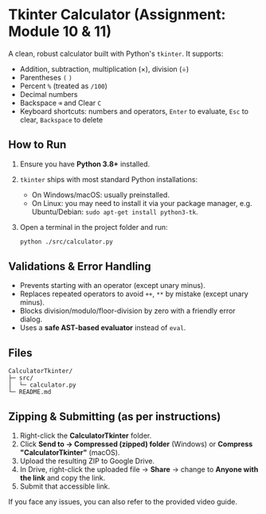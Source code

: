 
# Tkinter Calculator (Assignment: Module 10 & 11)

A clean, robust calculator built with Python's `tkinter`. It supports:

- Addition, subtraction, multiplication (×), division (÷)
- Parentheses `(` `)`
- Percent `%` (treated as `/100`)
- Decimal numbers
- Backspace `⌫` and Clear `C`
- Keyboard shortcuts: numbers and operators, `Enter` to evaluate, `Esc` to clear, `Backspace` to delete

## How to Run

1. Ensure you have **Python 3.8+** installed.
2. `tkinter` ships with most standard Python installations:
   - On Windows/macOS: usually preinstalled.
   - On Linux: you may need to install it via your package manager, e.g. Ubuntu/Debian: `sudo apt-get install python3-tk`.
3. Open a terminal in the project folder and run:

   ```bash
   python ./src/calculator.py
   ```

## Validations & Error Handling

- Prevents starting with an operator (except unary minus).
- Replaces repeated operators to avoid `++`, `**` by mistake (except unary minus).
- Blocks division/modulo/floor-division by zero with a friendly error dialog.
- Uses a **safe AST-based evaluator** instead of `eval`.

## Files

```text
CalculatorTkinter/
├─ src/
│  └─ calculator.py
└─ README.md
```

## Zipping & Submitting (as per instructions)

1. Right-click the **CalculatorTkinter** folder.
2. Click **Send to → Compressed (zipped) folder** (Windows) or **Compress "CalculatorTkinter"** (macOS).
3. Upload the resulting ZIP to Google Drive.
4. In Drive, right-click the uploaded file → **Share** → change to **Anyone with the link** and copy the link.
5. Submit that accessible link.

If you face any issues, you can also refer to the provided video guide.

